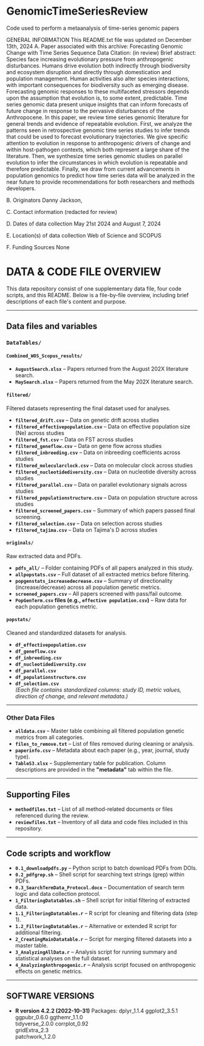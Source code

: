 # GenomicTimeSeriesReview
Code used to perform a metaanalysis of time-series genomic papers

GENERAL INFORMATION
This README.txt file was updated on December 13th, 2024
A. Paper associated with this archive: Forecasting Genomic Change with Time Series Sequence Data
Citation: (in review)
Brief abstract: Species face increasing evolutionary pressure from anthropogenic disturbances. Humans drive evolution both indirectly through biodiversity and ecosystem disruption and directly through domestication and population management. Human activities also alter species interactions, with important consequences for biodiversity such as emerging disease. Forecasting genomic responses to these multifaceted stressors depends upon the assumption that evolution is, to some extent, predictable. Time series genomic data present unique insights that can inform forecasts of future change in response to the pervasive disturbances of the Anthropocene. In this paper, we review time series genomic literature for general trends and evidence of repeatable evolution. First, we analyze the patterns seen in retrospective genomic time series studies to infer trends that could be used to forecast evolutionary trajectories. We give specific attention to evolution in response to anthropogenic drivers of change and within host-pathogen contexts, which both represent a large share of the literature. Then, we synthesize time series genomic studies on parallel evolution to infer the circumstances in which evolution is repeatable and therefore predictable. Finally, we draw from current advancements in population genomics to predict how time series data will be analyzed in the near future to provide recommendations for both researchers and methods developers.

B. Originators
Danny Jackson,

C. Contact information
(redacted for review)

D. Dates of data collection
May 21st 2024 and August 7, 2024

E. Location(s) of data collection
Web of Science and SCOPUS

F. Funding Sources
None


# DATA & CODE FILE OVERVIEW
This data repository consist of one supplementary data file, four code scripts, and this README. Below is a file-by-file overview, including brief descriptions of each file's content and purpose.

---

## Data files and variables
### `DataTables/`

#### `Combined_WOS_Scopus_results/`
- **`AugustSearch.xlsx`** – Papers returned from the August 202X literature search.
- **`MaySearch.xlsx`** – Papers returned from the May 202X literature search.


#### `filtered/`
Filtered datasets representing the final dataset used for analyses.
- **`filtered_drift.csv`** – Data on genetic drift across studies
- **`filtered_effectivepopulation.csv`** – Data on effective population size (Ne) across studies
- **`filtered_fst.csv`** – Data on FST across studies
- **`filtered_geneflow.csv`** – Data on gene flow across studies
- **`filtered_inbreeding.csv`** – Data on inbreeding coefficients across studies
- **`filtered_molecularclock.csv`** – Data on molecular clock  across studies
- **`filtered_nucleotidediversity.csv`** – Data on nucleotide diversity across studies
- **`filtered_parallel.csv`** – Data on parallel evolutionary signals across studies
- **`filtered_populationstructure.csv`** – Data on population structure across studies
- **`filtered_screened_papers.csv`** – Summary of which papers passed final screening.
- **`filtered_selection.csv`** – Data on selection across studies
- **`filtered_tajima.csv`** – Data on Tajima's D across studies

#### `originals/`
Raw extracted data and PDFs.
- **`pdfs_all/`** – Folder containing PDFs of all papers analyzed in this study.
- **`allpopstats.csv`** – Full dataset of all extracted metrics before filtering.
- **`popgenstats_increasedecrease.csv`** – Summary of directionality (increase/decrease) across all population genetic metrics.
- **`screened_papers.csv`** – All papers screened with pass/fail outcome.
- **`PopGenTerm.csv` files (e.g., `effective population.csv`)** – Raw data for each population genetics metric.

#### `popstats/`
Cleaned and standardized datasets for analysis.
- **`df_effectivepopulation.csv`**
- **`df_geneflow.csv`**
- **`df_inbreeding.csv`**
- **`df_nucleotidediversity.csv`**
- **`df_parallel.csv`**
- **`df_populationstructure.csv`**
- **`df_selection.csv`**  
*(Each file contains standardized columns: study ID, metric values, direction of change, and relevant metadata.)*

---

### Other Data Files
- **`alldata.csv`** – Master table combining all filtered population genetic metrics from all categories.
- **`files_to_remove.txt`** – List of files removed during cleaning or analysis.
- **`paperinfo.csv`** – Metadata about each paper (e.g., year, journal, study type).
- **`TableS3.xlsx`** – Supplementary table for publication. Column descriptions are provided in the **"metadata"** tab within the file.

---



## Supporting Files

- **`methodfiles.txt`** – List of all method-related documents or files referenced during the review.
- **`reviewfiles.txt`** – Inventory of all data and code files included in this repository.

---
    
## Code scripts and workflow

- **`0.1_downloadpdfs.py`** – Python script to batch download PDFs from DOIs.
- **`0.2_pdfgrep.sh`** – Shell script for searching text strings (grep) within PDFs.
- **`0.3_SearchTermData_Protocol.docx`** – Documentation of search term logic and data collection protocol.
- **`1_FilteringDatatables.sh`** – Shell script for initial filtering of extracted data.
- **`1.1_FilteringDatatables.r`** – R script for cleaning and filtering data (step 1).
- **`1.2_FilteringDatatables.r`** – Alternative or extended R script for additional filtering.
- **`2_CreatingMainDatatable.r`** – Script for merging filtered datasets into a master table.
- **`3_AnalyzingAllData.r`** – Analysis script for running summary and statistical analyses on the full dataset.
- **`4_AnalyzingAnthropogenic.r`** – Analysis script focused on anthropogenic effects on genetic metrics.

---

## SOFTWARE VERSIONS
- **R version 4.2.2 (2022-10-31)** 
Packages:
dplyr_1.1.4 
ggplot2_3.5.1
ggpubr_0.6.0
ggthemr_1.1.0  
tidyverse_2.0.0
corrplot_0.92  
gridExtra_2.3  
patchwork_1.2.0